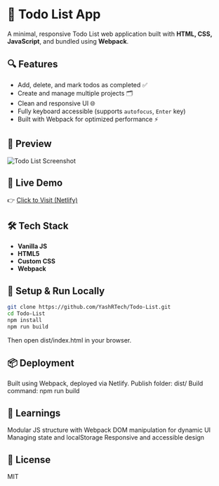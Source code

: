 # 📝 Todo List App

A minimal, responsive Todo List web application built with **HTML, CSS, JavaScript**, and bundled using **Webpack**.

## 🔍 Features

- Add, delete, and mark todos as completed ✅
- Create and manage multiple projects 🗂️
- Clean and responsive UI 🌐
- Fully keyboard accessible (supports `autofocus`, `Enter` key)
- Built with Webpack for optimized performance ⚡

## 📸 Preview

![Todo List Screenshot](./screenshot.png)

## 🚀 Live Demo

👉 [Click to Visit (Netlify)](https://your-netlify-link.netlify.app)

## 🛠️ Tech Stack

- **Vanilla JS**
- **HTML5**
- **Custom CSS**
- **Webpack**

## 🚧 Setup & Run Locally
```bash
git clone https://github.com/YashRTech/Todo-List.git
cd Todo-List
npm install
npm run build
```

Then open dist/index.html in your browser.

## 📦 Deployment
Built using Webpack, deployed via Netlify.
Publish folder: dist/
Build command: npm run build


## 🧠 Learnings
Modular JS structure with Webpack
DOM manipulation for dynamic UI
Managing state and localStorage
Responsive and accessible design


## 📜 License
MIT